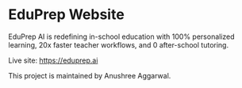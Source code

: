# EduPrep Website

EduPrep AI is redefining in-school education with 100% personalized learning, 20x faster teacher workflows, and 0 after-school tutoring.

Live site: https://eduprep.ai

This project is maintained by Anushree Aggarwal.


